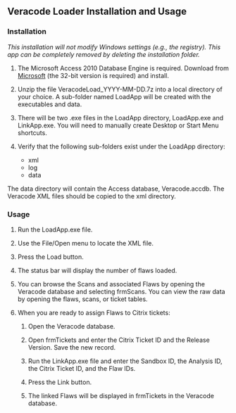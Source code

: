 ## Veracode Loader Installation and Usage
### Installation
*This installation will not modify Windows settings (e.g., the registry). This app can be completely removed by deleting the installation folder.*

1. The Microsoft Access 2010 Database Engine is required. Download from [Microsoft](https://www.microsoft.com/en-us/download/details.aspx?id=13255) (the 32-bit version is required) and install.
	
1. Unzip the file VeracodeLoad_YYYY-MM-DD.7z into a local directory of your choice. A sub-folder named LoadApp will be created with the executables and data. 

1. There will be two .exe files in the LoadApp directory, LoadApp.exe and LinkApp.exe. You will need to manually create Desktop or Start Menu shortcuts.

1. Verify that the following sub-folders exist under the LoadApp directory:

	* xml
	* log
	* data

The data directory will contain the Access database, Veracode.accdb. The Veracode XML files should be copied to the xml directory.

### Usage  

1. Run the LoadApp.exe file.

1. Use the File/Open menu to locate the XML file.

1. Press the Load button.

1. The status bar will display the number of flaws loaded.

1. You can browse the Scans and associated Flaws by opening the Veracode database and selecting frmScans. You can view the raw data by opening the flaws, scans, or ticket tables.

1. When you are ready to assign Flaws to Citrix tickets:

	1. Open the Veracode database.

	1. Open frmTickets and enter the Citrix Ticket ID and the Release Version. Save the new record.

	1. Run the LinkApp.exe file and enter the Sandbox ID, the Analysis ID, the Citrix Ticket ID, and the Flaw IDs.

	1. Press the Link button.

	1. The linked Flaws will be displayed in frmTickets in the Veracode database.

